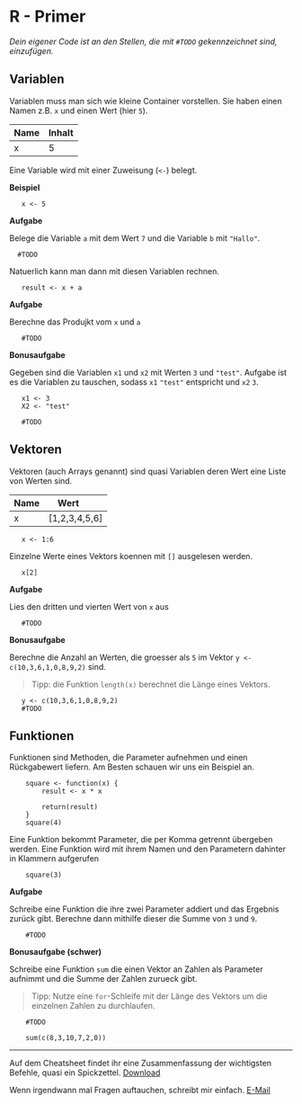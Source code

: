 # R - Primer

*Dein eigener Code ist an den Stellen, die mit `#TODO` gekennzeichnet sind, einzufügen.*

## Variablen

Variablen muss man sich wie kleine Container vorstellen. Sie haben einen Namen z.B. `x` und einen Wert (hier `5`).

| Name | Inhalt |
|------|--------|
| x    | 5      |

Eine Variable wird mit einer Zuweisung (`<-`) belegt.

**Beispiel**

```{r}
   x <- 5
```


**Aufgabe**

Belege die Variable `a` mit dem Wert `7` und die Variable `b` mit `"Hallo"`.

```{r}
  #TODO
```


Natuerlich kann man dann mit diesen Variablen rechnen.

```{r}
   result <- x + a
```

**Aufgabe**

Berechne das Produjkt vom `x` und `a`

```{r}
   #TODO
```

**Bonusaufgabe**

Gegeben sind die Variablen `x1` und `x2` mit Werten `3` und `"test"`.
Aufgabe ist es die Variablen zu tauschen, sodass `x1` `"test"` entspricht und `x2` `3`.

```{r}
   x1 <- 3
   X2 <- "test"
   
   #TODO

```


## Vektoren

Vektoren (auch Arrays genannt) sind quasi Variablen deren Wert eine Liste von Werten sind.

| Name | Wert          |
|------| --------------|
| x    | [1,2,3,4,5,6] |

```{r}
   x <- 1:6
```

Einzelne Werte eines Vektors koennen mit `[]` ausgelesen werden.

```{r}
   x[2]
```

**Aufgabe**

Lies den dritten und vierten Wert von `x` aus

```{r}
   #TODO
```

**Bonusaufgabe**

Berechne die Anzahl an Werten, die groesser als `5` im Vektor `y <- c(10,3,6,1,0,8,9,2)` sind.

> Tipp: die Funktion `length(x)` berechnet die Länge eines Vektors.

```{r}
   y <- c(10,3,6,1,0,8,9,2)
   #TODO
```


## Funktionen

Funktionen sind Methoden, die Parameter aufnehmen und einen Rückgabewert liefern. Am Besten schauen wir uns ein Beispiel an.

```{r}
	square <- function(x) {
    	result <- x * x
        
        return(result)
    }
    square(4)
```

Eine Funktion bekommt Parameter, die per Komma getrennt übergeben werden. Eine Funktion wird mit ihrem Namen und den Parametern dahinter in Klammern aufgerufen

```{r}
	square(3)
```

**Aufgabe**

Schreibe eine Funktion die ihre zwei Parameter addiert und das Ergebnis zurück gibt. Berechne dann mithilfe dieser die Summe von `3` und `9`.

```{r}
	#TODO
```

**Bonusaufgabe (schwer)**

Schreibe eine Funktion `sum` die einen Vektor an Zahlen als Parameter aufnimmt und die Summe der Zahlen zurueck gibt.

> Tipp: Nutze eine `for`-Schleife mit der Länge des Vektors um die einzelnen Zahlen zu durchlaufen.


```{r}
    #TODO
    
    sum(c(8,3,10,7,2,0))
```

---

Auf dem Cheatsheet findet ihr eine Zusammenfassung der wichtigsten Befehle, quasi ein Spickzettel.
[Download](https://raw.githubusercontent.com/rstudio/cheatsheets/master/source/pdfs/base-r.pdf)

Wenn irgendwann mal Fragen auftauchen, schreibt mir einfach. [E-Mail](mailto:b.wittmann@tum.de)
